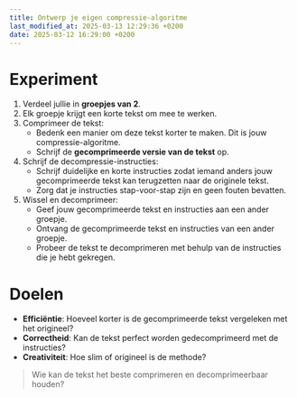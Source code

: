 ```yaml
---
title: Ontwerp je eigen compressie-algoritme
last_modified_at: 2025-03-13 12:29:36 +0200
date: 2025-03-12 16:29:00 +0200
---
```


# Experiment

1. Verdeel jullie in **groepjes van 2**.
2. Elk groepje krijgt een korte tekst om mee te werken.
3. Comprimeer de tekst:
   - Bedenk een manier om deze tekst korter te maken. Dit is jouw compressie-algoritme.
   - Schrijf de **gecomprimeerde versie van de tekst** op.
4. Schrijf de decompressie-instructies:
   - Schrijf duidelijke en korte instructies zodat iemand anders jouw gecomprimeerde tekst kan terugzetten naar de originele tekst.
   - Zorg dat je instructies stap-voor-stap zijn en geen fouten bevatten.
5. Wissel en decomprimeer:
   - Geef jouw gecomprimeerde tekst en instructies aan een ander groepje.
   - Ontvang de gecomprimeerde tekst en instructies van een ander groepje.
   - Probeer de tekst te decomprimeren met behulp van de instructies die je hebt gekregen.

# Doelen

- **Efficiëntie**: Hoeveel korter is de gecomprimeerde tekst vergeleken met het origineel?
- **Correctheid**: Kan de tekst perfect worden gedecomprimeerd met de instructies?
- **Creativiteit**: Hoe slim of origineel is de methode?

> Wie kan de tekst het beste comprimeren en decomprimeerbaar houden?
